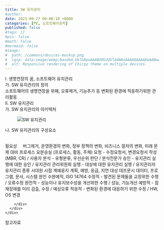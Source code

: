 ```yaml
---
title: SW 유지관리
#author: 
date: 2023-09-27 00:00:10 +0800
categories: [PE, 소프트웨어공학]
published: false
#tags: []
#pin: false
#math: false
#mermaid: false
#image:
#  path: /commons/devices-mockup.png
#  lqip: data:image/webp;base64,UklGRpoAAABXRUJQVlA4WAoAAAAQAAAADwAABwAAQUxQSDIAAAARL0AmbZurmr57yyIiqE8oiG0bejIYEQTgqiDA9vqnsUSI6H+oAERp2HZ65qP/VIAWAFZQOCBCAAAA8AEAnQEqEAAIAAVAfCWkAALp8sF8rgRgAP7o9FDvMCkMde9PK7euH5M1m6VWoDXf2FkP3BqV0ZYbO6NA/VFIAAAA
#  alt: Responsive rendering of Chirpy theme on multiple devices.
---
```


<div class="post-wrap">
  <div class="para">
    <div class="para-title">
      I. 생명연장의 꿈, 소프트웨어 유지관리
    </div>
    <div class="para-cntnt">
      <div class="para">
        <div class="para-title">
          가. SW 유지관리의 정의
        </div>
        <div class="para-cntnt">
            소프트웨어의 생명연장을 위해, 오류제거, 기능추가 등 변화된 환경에 적응하기위한 관리활동 
        </div>
      </div>
    </div>
  </div>
  
  <div class="para">
    <div class="para-title">
      II. SW 유지관리
    </div>
    <div class="para-cntnt">
      <div class="para">
        <div class="para-title">
          가. SW 유지관리의 아키텍처
        </div>
        <div class="para-cntnt">
          <figure class="post-figure">
            <img src="/assets/img/posts/SW-유지관리.png" alt="SW 유지관리">
<!--            <figcaption>Source: Unveiling the Metaverse: Exploring Emerging Trends, Multifaceted Perspectives, and Future Challenges</figcaption>-->
          </figure>
        </div>
      </div>
      <div class="para">
        <div class="para-title">
          나. SW 유지관리의 구성요소
        </div>
        <div class="para-cntnt">
          <table class="post-table">
          </table>
          필요성 &nbsp; &nbsp;
  버그제거, 운영환경의 변화, 정부 정책의 변화, 비즈니스 절차의 변화, 미래 문제 대비  
프로세스 요분승실
  (프로세스, 활동, 주체)
  요청 - 수정요청서, 변경요청서 작성 (MBR, CR) / 사용자
  분석 - 유형분류, 우선순위 판단 / 분석전문가
  승인 - 유지관리 실행에 대한 승인 / 유지관리 관리위원회
  실행 - 대상에 대한 유지관리 실행 /  유지관리자
유지관리 종류 시대원
  시점 계예응지
    계획, 예방, 응급, 지연
  대상 데프문시
    데이터, 프로그램, 문서, 시스템  
  원인 수완예적, ISO 14764
    수정적 - 발견된 문제들을 교정위한 수행 / 오류수정
    완전적 - 성능이나 유지보수성을 개선위한 수행 / 성능, 기능개선
    예방적 - 잠재장애를 미리 검출, 수정 / 예상오류 
    적응적 - 변화된 환경에 대응하기 위한 수정 / HW, OS 변경

        </div>
      </div>
    </div>
  </div>

  <div class="refr-wrap">
    <div class="refr-title">
        참고자료
    </div>
    <ol class="refr-list">
    <!--    <li>(나현식, 최대선) <a target="_blank" href="https://scienceon.kisti.re.kr/commons/util/originalView.do?cn=JAKO202225948430499&oCn=JAKO202225948430499&dbt=JAKO&journal=NJOU00291864">메타버스 보안 위협 요소 및 대응 방안 검토</a></li>-->
    <!--    <li>(M. Uddin, S. Manickam, H. Ullah, M. Obaidat and A. Dandoush) <a target="_blank" href="https://ieeexplore.ieee.org/abstract/document/10138386">Unveiling the Metaverse: Exploring Emerging Trends, Multifaceted Perspectives, and Future Challenges</a></li>-->
    </ol>
  </div>
</div>
